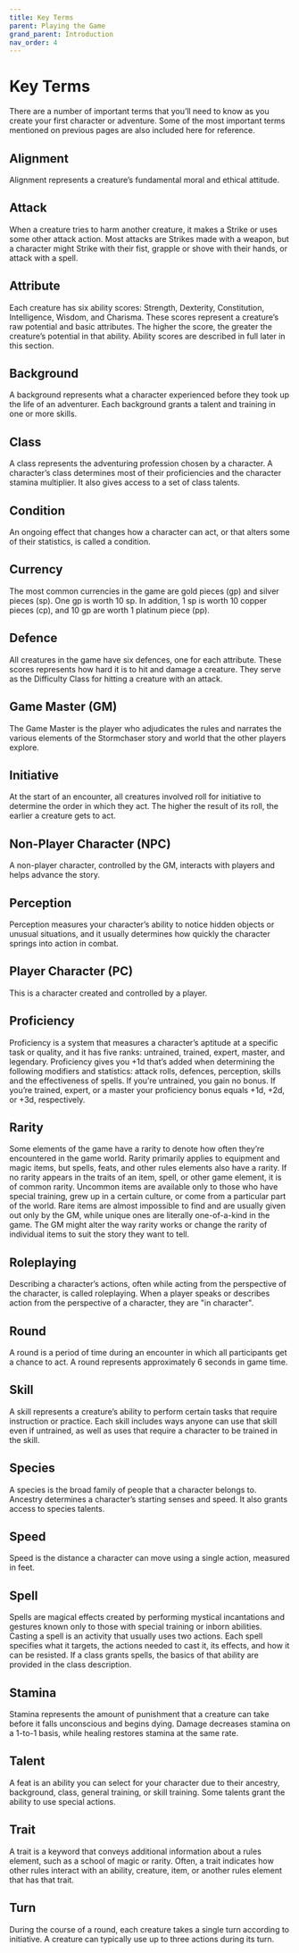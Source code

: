 ```yaml
---
title: Key Terms
parent: Playing the Game
grand_parent: Introduction
nav_order: 4
---
```


# Key Terms
There are a number of important terms that you’ll need to know as you create your first character or adventure. Some of the most important terms mentioned on previous pages are also included here for reference.

## Alignment
Alignment represents a creature’s fundamental moral and ethical attitude.

## Attack
When a creature tries to harm another creature, it makes a Strike or uses some other attack action. Most attacks are Strikes made with a weapon, but a character might Strike with their fist, grapple or shove with their hands, or attack with a spell.

## Attribute
Each creature has six ability scores: Strength, Dexterity, Constitution, Intelligence, Wisdom, and Charisma. These scores represent a creature’s raw potential and basic attributes. The higher the score, the greater the creature’s potential in that ability. Ability scores are described in full later in this section.

## Background
A background represents what a character experienced before they took up the life of an adventurer. Each background grants a talent and training in one or more skills.

## Class
A class represents the adventuring profession chosen by a character. A character’s class determines most of their proficiencies and the character stamina multiplier. It also gives access to a set of class talents.

## Condition
An ongoing effect that changes how a character can act, or that alters some of their statistics, is called a condition.

## Currency
The most common currencies in the game are gold pieces (gp) and silver pieces (sp). One gp is worth 10 sp. In addition, 1 sp is worth 10 copper pieces (cp), and 10 gp are worth 1 platinum piece (pp).

## Defence
All creatures in the game have six defences, one for each attribute. These scores represents how hard it is to hit and damage a creature. They serve as the Difficulty Class for hitting a creature with an attack.

## Game Master (GM)
The Game Master is the player who adjudicates the rules and narrates the various elements of the Stormchaser story and world that the other players explore.

## Initiative
At the start of an encounter, all creatures involved roll for initiative to determine the order in which they act. The higher the result of its roll, the earlier a creature gets to act.

## Non-Player Character (NPC)
A non-player character, controlled by the GM, interacts with players and helps advance the story.

## Perception
Perception measures your character’s ability to notice hidden objects or unusual situations, and it usually determines how quickly the character springs into action in combat.

## Player Character (PC)
This is a character created and controlled by a player.

## Proficiency
Proficiency is a system that measures a character’s aptitude at a specific task or quality, and it has five ranks: untrained, trained, expert, master, and legendary. Proficiency gives you +1d that’s added when determining the following modifiers and statistics: attack rolls, defences, perception, skills and the effectiveness of spells. If you’re untrained, you gain no bonus. If you’re trained,
expert, or a master your proficiency bonus equals +1d, +2d, or +3d, respectively.

## Rarity
Some elements of the game have a rarity to denote how often they’re encountered in the game world. Rarity primarily applies to equipment and magic items, but spells, feats, and other rules elements also have a rarity. If no rarity appears in the traits of an item, spell, or other game element, it is of common rarity. Uncommon items are available only to those who have special training, grew up in a certain culture, or come from a particular part of the world. Rare items are almost impossible to find and are usually given out only by the GM, while unique ones are literally one-of-a-kind in the game. The GM might alter the way rarity works or change the rarity of individual items to suit the story they want to tell.

## Roleplaying
Describing a character’s actions, often while acting from the perspective of the character, is called roleplaying. When a player speaks or describes action from the perspective of a character, they are "in character".

## Round
A round is a period of time during an encounter in which all participants get a chance to act. A round represents approximately 6 seconds in game time.

## Skill
A skill represents a creature’s ability to perform certain tasks that require instruction or practice. Each skill includes ways anyone can use that skill even if untrained, as well as uses that require a character to be trained in the skill.

## Species
A species is the broad family of people that a character belongs to. Ancestry determines a character’s starting senses and speed. It also grants access to species talents.

## Speed
Speed is the distance a character can move using a single action, measured in feet.

## Spell
Spells are magical effects created by performing mystical incantations and gestures known only to those with special training or inborn abilities. Casting a spell is an activity that usually uses two actions. Each spell specifies what it targets, the actions needed to cast it, its effects, and how it can be resisted. If a class grants spells, the basics of that ability are provided in the class description.

## Stamina
Stamina represents the amount of punishment that a creature can take before it falls unconscious and begins dying. Damage decreases stamina on a 1-to-1 basis, while healing restores stamina at the same rate.

## Talent
A feat is an ability you can select for your character due to their ancestry, background, class, general training, or skill training. Some talents grant the ability to use special actions.

## Trait
A trait is a keyword that conveys additional information about a rules element, such as a school of magic or rarity. Often, a trait indicates how other rules interact with an ability, creature, item, or another rules element that has that trait.

## Turn
During the course of a round, each creature takes a single turn according to initiative. A creature can typically use up to three actions during its turn.

